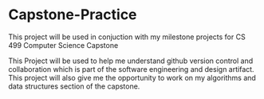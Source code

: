 # Capstone-Practice
This project will be used in conjuction with my milestone projects for CS 499 Computer Science Capstone 

This Project will be used to help me understand github version control and collaboration which is part of the software engineering and design artifact.  This project will also give me the opportunity to work on my algorithms and data structures section of the capstone.
